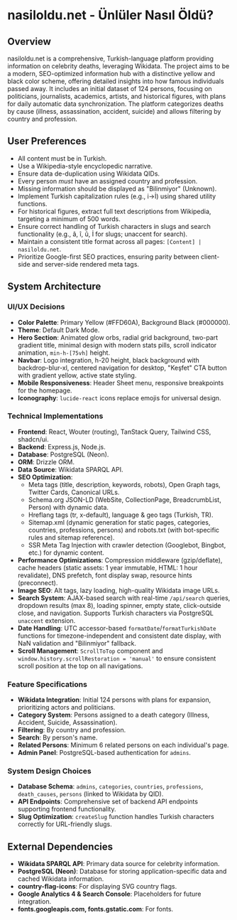 # nasiloldu.net - Ünlüler Nasıl Öldü?

## Overview
nasiloldu.net is a comprehensive, Turkish-language platform providing information on celebrity deaths, leveraging Wikidata. The project aims to be a modern, SEO-optimized information hub with a distinctive yellow and black color scheme, offering detailed insights into how famous individuals passed away. It includes an initial dataset of 124 persons, focusing on politicians, journalists, academics, artists, and historical figures, with plans for daily automatic data synchronization. The platform categorizes deaths by cause (illness, assassination, accident, suicide) and allows filtering by country and profession.

## User Preferences
- All content must be in Turkish.
- Use a Wikipedia-style encyclopedic narrative.
- Ensure data de-duplication using Wikidata QIDs.
- Every person *must* have an assigned country and profession.
- Missing information should be displayed as "Bilinmiyor" (Unknown).
- Implement Turkish capitalization rules (e.g., i→İ) using shared utility functions.
- For historical figures, extract full text descriptions from Wikipedia, targeting a minimum of 500 words.
- Ensure correct handling of Turkish characters in slugs and search functionality (e.g., â, î, û, İ for slugs; unaccent for search).
- Maintain a consistent title format across all pages: `[Content] | nasiloldu.net`.
- Prioritize Google-first SEO practices, ensuring parity between client-side and server-side rendered meta tags.

## System Architecture

### UI/UX Decisions
- **Color Palette**: Primary Yellow (#FFD60A), Background Black (#000000).
- **Theme**: Default Dark Mode.
- **Hero Section**: Animated glow orbs, radial grid background, two-part gradient title, minimal design with modern stats pills, scroll indicator animation, `min-h-[75vh]` height.
- **Navbar**: Logo integration, h-20 height, black background with backdrop-blur-xl, centered navigation for desktop, "Keşfet" CTA button with gradient yellow, active state styling.
- **Mobile Responsiveness**: Header Sheet menu, responsive breakpoints for the homepage.
- **Iconography**: `lucide-react` icons replace emojis for universal design.

### Technical Implementations
- **Frontend**: React, Wouter (routing), TanStack Query, Tailwind CSS, shadcn/ui.
- **Backend**: Express.js, Node.js.
- **Database**: PostgreSQL (Neon).
- **ORM**: Drizzle ORM.
- **Data Source**: Wikidata SPARQL API.
- **SEO Optimization**:
    - Meta tags (title, description, keywords, robots), Open Graph tags, Twitter Cards, Canonical URLs.
    - Schema.org JSON-LD (WebSite, CollectionPage, BreadcrumbList, Person) with dynamic data.
    - Hreflang tags (tr, x-default), language & geo tags (Turkish, TR).
    - Sitemap.xml (dynamic generation for static pages, categories, countries, professions, persons) and robots.txt (with bot-specific rules and sitemap reference).
    - SSR Meta Tag Injection with crawler detection (Googlebot, Bingbot, etc.) for dynamic content.
- **Performance Optimizations**: Compression middleware (gzip/deflate), cache headers (static assets: 1 year immutable, HTML: 1 hour revalidate), DNS prefetch, font display swap, resource hints (preconnect).
- **Image SEO**: Alt tags, lazy loading, high-quality Wikidata image URLs.
- **Search System**: AJAX-based search with real-time `/api/search` queries, dropdown results (max 8), loading spinner, empty state, click-outside close, and navigation. Supports Turkish characters via PostgreSQL `unaccent` extension.
- **Date Handling**: UTC accessor-based `formatDate`/`formatTurkishDate` functions for timezone-independent and consistent date display, with NaN validation and "Bilinmiyor" fallback.
- **Scroll Management**: `ScrollToTop` component and `window.history.scrollRestoration = 'manual'` to ensure consistent scroll position at the top on all navigations.

### Feature Specifications
- **Wikidata Integration**: Initial 124 persons with plans for expansion, prioritizing actors and politicians.
- **Category System**: Persons assigned to a death category (Illness, Accident, Suicide, Assassination).
- **Filtering**: By country and profession.
- **Search**: By person's name.
- **Related Persons**: Minimum 6 related persons on each individual's page.
- **Admin Panel**: PostgreSQL-based authentication for `admins`.

### System Design Choices
- **Database Schema**: `admins`, `categories`, `countries`, `professions`, `death_causes`, `persons` (linked to Wikidata by QID).
- **API Endpoints**: Comprehensive set of backend API endpoints supporting frontend functionality.
- **Slug Optimization**: `createSlug` function handles Turkish characters correctly for URL-friendly slugs.

## External Dependencies
- **Wikidata SPARQL API**: Primary data source for celebrity information.
- **PostgreSQL (Neon)**: Database for storing application-specific data and cached Wikidata information.
- **country-flag-icons**: For displaying SVG country flags.
- **Google Analytics 4 & Search Console**: Placeholders for future integration.
- **fonts.googleapis.com, fonts.gstatic.com**: For fonts.
